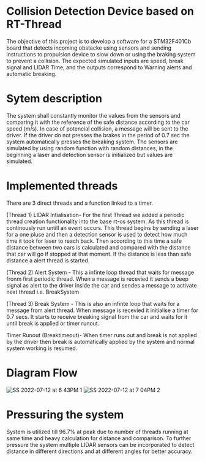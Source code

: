 # Collision Detection Device based on RT-Thread 

The objective of this project is to develop a software for a STM32F401Cb board that detects incoming obstacke using sensors and sending instructions to propulsion device to slow down or using the braking system to prevent a collision. 
The expected simulated inputs are speed, break signal and LIDAR Time, and the outputs correspond to Warning alerts and automatic breaking. 

# Sytem description
The system shall constantly monitor the values from the sensors and comparing it with the reference of the safe distance according to the car speed (m/s). In case of potencial collision, a message will be sent to the driver. If the driver do not presses the brakes in the period of 0.7 sec the system automatically presses the breaking system. 
The sensors are simulated by using random function with random distances, in the beginning a laser and detection sensor is initialized but values are simulated.
# Implemented threads

There are 3 direct threads and a function linked to a timer.

(Thread 1) LIDAR Intialisation- For the first Thread we added a periodic thread creation functionality into the base rt-os system. As this thread is continously run untill an event occurs. This thread begins by sending a laser for a one pluse and then a detection sensor is used to detect how much time it took for laser to reach back. Then according to this time a safe distance between two cars is calculated and compared with the distance that car will go if stopped at that moment. If the distance is less than safe distance a alert thread is started.

(Thread 2) Alert System - This a infinte loop thread that waits for message fronm first periodic thread. When a message is recevied it sends a beep signal as alert to the driver inside the car and sendes a message to activate next thread i.e. BreakSystem

(Thread 3) Break System - This is also an infinte loop that waits for a message from alert thread. When message is recevied it initialise a timer for 0.7 secs. It starts to receive breaking signal from the car and waits for it until break is applied or timer runout.

Timer Runout (Breaktimeout)- When timer runs out and break is not applied by the driver then break is automatically applied by the system and normal system working is resumed.
# Diagram Flow
![SS 2022-07-12 at 6 43PM 1](https://user-images.githubusercontent.com/80212336/178583944-07aba20c-5951-4d1f-af94-ddfc225d0e01.jpg)
![SS 2022-07-12 at 7 04PM 2](https://user-images.githubusercontent.com/80212336/178583969-81819321-e43b-4fd1-8810-152121d40b75.jpg)

# Pressuring the system

System is utilized till 96.7% at peak due to number of threads running at same time and heavy calculation for distance and comparison. To further pressure the system multiple LIDAR sensors can be incorporated to detect distance in different directions and at different angles for better accuracy.
